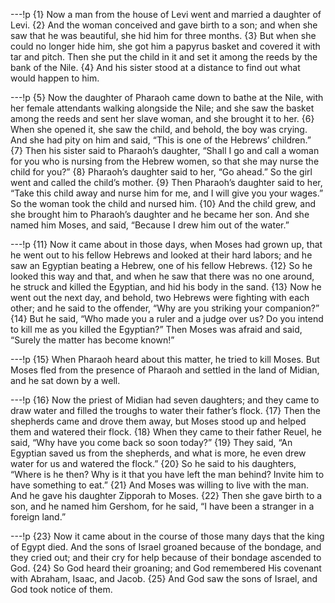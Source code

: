 ---!p
{1} Now a man from the house of Levi went and married a daughter of Levi. {2} And the woman conceived and gave birth to a son; and when she saw that he was beautiful, she hid him for three months. {3} But when she could no longer hide him, she got him a papyrus basket and covered it with tar and pitch. Then she put the child in it and set it among the reeds by the bank of the Nile. {4} And his sister stood at a distance to find out what would happen to him.

---!p
{5} Now the daughter of Pharaoh came down to bathe at the Nile, with her female attendants walking alongside the Nile; and she saw the basket among the reeds and sent her slave woman, and she brought it to her. {6} When she opened it, she saw the child, and behold, the boy was crying. And she had pity on him and said, “This is one of the Hebrews’ children.” {7} Then his sister said to Pharaoh’s daughter, “Shall I go and call a woman for you who is nursing from the Hebrew women, so that she may nurse the child for you?” {8} Pharaoh’s daughter said to her, “Go ahead.” So the girl went and called the child’s mother. {9} Then Pharaoh’s daughter said to her, “Take this child away and nurse him for me, and I will give you your wages.” So the woman took the child and nursed him. {10} And the child grew, and she brought him to Pharaoh’s daughter and he became her son. And she named him Moses, and said, “Because I drew him out of the water.”

---!p
{11} Now it came about in those days, when Moses had grown up, that he went out to his fellow Hebrews and looked at their hard labors; and he saw an Egyptian beating a Hebrew, one of his fellow Hebrews. {12} So he looked this way and that, and when he saw that there was no one around, he struck and killed the Egyptian, and hid his body in the sand. {13} Now he went out the next day, and behold, two Hebrews were fighting with each other; and he said to the offender, “Why are you striking your companion?” {14} But he said, “Who made you a ruler and a judge over us? Do you intend to kill me as you killed the Egyptian?” Then Moses was afraid and said, “Surely the matter has become known!”

---!p
{15} When Pharaoh heard about this matter, he tried to kill Moses. But Moses fled from the presence of Pharaoh and settled in the land of Midian, and he sat down by a well.

---!p
{16} Now the priest of Midian had seven daughters; and they came to draw water and filled the troughs to water their father’s flock. {17} Then the shepherds came and drove them away, but Moses stood up and helped them and watered their flock. {18} When they came to their father Reuel, he said, “Why have you come back so soon today?” {19} They said, “An Egyptian saved us from the shepherds, and what is more, he even drew water for us and watered the flock.” {20} So he said to his daughters, “Where is he then? Why is it that you have left the man behind? Invite him to have something to eat.” {21} And Moses was willing to live with the man. And he gave his daughter Zipporah to Moses. {22} Then she gave birth to a son, and he named him Gershom, for he said, “I have been a stranger in a foreign land.”

---!p
{23} Now it came about in the course of those many days that the king of Egypt died. And the sons of Israel groaned because of the bondage, and they cried out; and their cry for help because of their bondage ascended to God. {24} So God heard their groaning; and God remembered His covenant with Abraham, Isaac, and Jacob. {25} And God saw the sons of Israel, and God took notice of them.